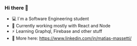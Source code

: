 ### Hi there 👋

- 💻 I´m a Software Engineering student
- 🔭 Currently working mostly with React and Node
- ⚡ Learning Graphql, Firebase and other stuff
- 📜 More here: https://www.linkedin.com/in/matias-massetti/


<!--
**mmassetti/mmassetti** is a ✨ _special_ ✨ repository because its `README.md` (this file) appears on your GitHub profile.

Here are some ideas to get you started:

- 🔭 I’m currently working on ...
- 🌱 I’m currently learning ...
- 👯 I’m looking to collaborate on ...
- 🤔 I’m looking for help with ...
- 💬 Ask me about ...
- 📫 How to reach me: ...
- 😄 Pronouns: ...
- ⚡ Fun fact: ...
-->
